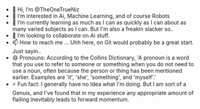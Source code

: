 - 👋 Hi, I’m @TheOneTrueNiz
- 👀 I’m interested in Ai, Machine Learning, and of course Robots
- 🌱 I’m currently learning as much as I can as quickly as I can about as many varied subjects as I can. But I'm also a freakin slacker so.. 
- 💞️ I’m looking to collaborate on Ai stuff.
- 📫 How to reach me ... Uhh here, on Git would probably be a great start. Just sayin.. 
- 😄 Pronouns: According to the Collins Dictionary, 'A pronoun is a word that you use to refer to someone or something when you do not need to use a noun, often because the person or thing has been mentioned earlier. Examples are 'it', 'she', 'something', and 'myself'.'
- ⚡ Fun fact: I generally have no Idea what I'm doing. But I am sort of a Genuis, and I've found that in my experience any appropriate amount of flailing inevitably leads to forward momentum.

<!---
TheOneTrueNiz/TheOneTrueNiz is a ✨ special ✨ repository because its `README.md` (this file) appears on your GitHub profile.
You can click the Preview link to take a look at your changes.
--->
